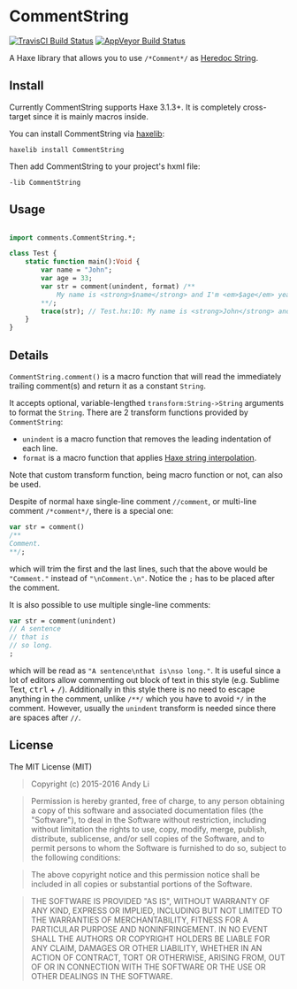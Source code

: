 CommentString
=============

[![TravisCI Build Status](https://travis-ci.org/andyli/CommentString.svg?branch=master)](https://travis-ci.org/andyli/CommentString)
[![AppVeyor Build Status](https://ci.appveyor.com/api/projects/status/github/andyli/CommentString?branch=master&svg=true)](https://ci.appveyor.com/project/andyli/CommentString)

A Haxe library that allows you to use `/*Comment*/` as [Heredoc String](http://en.wikipedia.org/wiki/Here_document).

## Install

Currently CommentString supports Haxe 3.1.3+. It is completely cross-target since it is mainly macros inside.

You can install CommentString via [haxelib](http://haxe.org/manual/haxelib.html):
```
haxelib install CommentString
```

Then add CommentString to your project's hxml file:
```
-lib CommentString
```

## Usage

```haxe

import comments.CommentString.*;

class Test {
	static function main():Void {
		var name = "John";
		var age = 33;
		var str = comment(unindent, format) /**
			My name is <strong>$name</strong> and I'm <em>$age</em> years old.
		**/;
		trace(str); // Test.hx:10: My name is <strong>John</strong> and I'm <em>33</em> years old.
	}
}
```

## Details

`CommentString.comment()` is a macro function that will read the immediately trailing comment(s) and 
return it as a constant `String`.

It accepts optional, variable-lengthed `transform:String->String` arguments to format the `String`.
There are 2 transform functions provided by `CommentString`:

 * `unindent` is a macro function that removes the leading indentation of each line.
 * `format` is a macro function that applies [Haxe string interpolation](http://haxe.org/manual/lf-string-interpolation.html).
 
Note that custom transform function, being macro function or not, can also be used.

Despite of normal haxe single-line comment `//comment`, or multi-line comment `/*comment*/`, 
there is a special one:
```haxe
var str = comment()
/**
Comment.
**/;
```
which will trim the first and the last lines, such that the above would be `"Comment."` instead of `"\nComment.\n"`. Notice the `;` has to be placed after the comment.

It is also possible to use multiple single-line comments:
```haxe
var str = comment(unindent)
// A sentence
// that is
// so long.
;
```
which will be read as `"A sentence\nthat is\nso long."`. It is useful since a lot of editors allow commenting out block of text in this style (e.g. Sublime Text, <kbd>ctrl</kbd> + <kbd>/</kbd>). Additionally in this style there is no need to escape anything in the comment, unlike `/**/` which you have to avoid `*/` in the comment. However, usually the `unindent` transform is needed since there are spaces after `//`.

## License

The MIT License (MIT)

> Copyright (c) 2015-2016 Andy Li

> Permission is hereby granted, free of charge, to any person obtaining a copy
> of this software and associated documentation files (the "Software"), to deal
> in the Software without restriction, including without limitation the rights
> to use, copy, modify, merge, publish, distribute, sublicense, and/or sell
> copies of the Software, and to permit persons to whom the Software is
> furnished to do so, subject to the following conditions:

> The above copyright notice and this permission notice shall be included in
> all copies or substantial portions of the Software.

> THE SOFTWARE IS PROVIDED "AS IS", WITHOUT WARRANTY OF ANY KIND, EXPRESS OR
> IMPLIED, INCLUDING BUT NOT LIMITED TO THE WARRANTIES OF MERCHANTABILITY,
> FITNESS FOR A PARTICULAR PURPOSE AND NONINFRINGEMENT. IN NO EVENT SHALL THE
> AUTHORS OR COPYRIGHT HOLDERS BE LIABLE FOR ANY CLAIM, DAMAGES OR OTHER
> LIABILITY, WHETHER IN AN ACTION OF CONTRACT, TORT OR OTHERWISE, ARISING FROM,
> OUT OF OR IN CONNECTION WITH THE SOFTWARE OR THE USE OR OTHER DEALINGS IN
> THE SOFTWARE.
